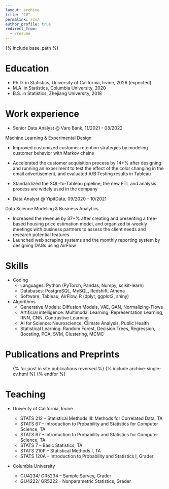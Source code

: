 ```yaml
---
layout: archive
title: "CV"
permalink: /cv/
author_profile: true
redirect_from:
  - /resume
---
```


{% include base_path %}

Education
======
* Ph.D. in Statistics, University of California, Irvine, 2026 (expected)
* M.A. in Statistics, Columbia University, 2020
* B.S. in Statistics, Zhejiang University, 2018

Work experience
======
* Senior Data Analyst @ Varo Bank, 11/2021 - 08/2022 

Machine Learning & Experimental Design
  * Improved customized customer retention strategies by modeling customer behavior with Markov chains
  * Accelerated the customer acquisition process by 14+% after designing and running an experiment to test the effect of the color changing in the email advertisement, and evaluated A/B Testing results in Tableau
  * Standardized the SQL-to-Tableau pipeline, the new ETL and analysis process are widely used in the company

* Data Analyst @ YipitData, 09/2020 - 10/2021

Data Science Modeling & Business Analytics
  * Increased the revenue by 37+% after creating and presenting a tree-based housing price estimation model, and organized bi-weekly meetings with business partners to assess the client needs and research potential features
  * Launched web scraping systems and the monthly reporting system by designing DAGs using AirFlow
  
Skills
======
* Coding
  * Languages: Python (PyTorch, Pandas, Numpy, scikit-learn)
  * Databases: PostgreSQL, MySQL, Redshift, Athena
  * Software: Tableau, AirFlow, R (dplyr, ggplot2, shiny)
* Algorithms
  * Generative Models: Diffusion Models, VAE, GAN, Normalizing-Flows
  * Artificial intelligence: Multimodal Learning, Representation Learning, RNN, CNN, Contrastive Learning
  * AI for Science: Neuroscience, Climate Analysis, Public Health
  * Statistical Learning: Random Forest, Decision Trees, Regression, Boosting, PCA, SVM, Clustering, MCMC

Publications and Preprints
======
  <ul>{% for post in site.publications reversed %}
    {% include archive-single-cv.html %}
  {% endfor %}</ul>
  
Teaching
======
* Univerity of California, Irvine
  * STATS 212 – Statistical Methods III: Methods for Correlated Data, TA
  * STATS 67 – Introduction to Probability and Statistics for Computer Science, TA
  * STATS 67 – Introduction to Probability and Statistics for Computer Science, TA
  * STATS 7 – Basic Statistics, TA
  * STATS 210P – Statistical Methods I, TA
  * STATS 120A – Introduction to Probability and Statistics I, Grader

* Columbia University
  * GU4234/ GR5234 – Sample Survey, Grader
  * GU4222/ GR5222 - Nonparametric Statistics, Grader
